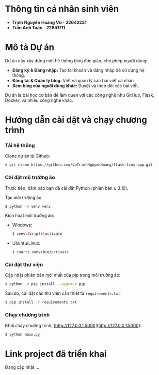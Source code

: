 # Thông tin cá nhân sinh viên

- **Trịnh Nguyễn Hoàng Vũ - 22642231**
- **Trần Anh Tuấn - 22651711**

# Mô tả Dự án

Dự án này xây dựng một hệ thống blog đơn giản, cho phép người dùng:
- **Đăng ký & Đăng nhập:** Tạo tài khoản và đăng nhập để sử dụng hệ thống.
- **Đăng tải & Quản lý blog:** Viết và quản lý các bài viết cá nhân.
- **Xem blog của người dùng khác:** Duyệt và theo dõi các bài viết.

Dự án là bài học cơ bản để làm quen với các công nghệ như GitHub, Flask, Docker, và nhiều công nghệ khác.

# Hướng dẫn cài dặt và chạy chương trình

### Tải hệ thống

Clone dự án từ Github:
```bash
$ git clone https://github.com/VuTrinhNguyenHoang/flask-tiny-app.git
```

### Cài đặt mô trường ảo

Trước tiên, đảm bảo bạn đã cài đặt Python (phiên bản ≥ 3.10).

Tạo môi trường ảo:
```bash
$ python -m venv venv
```

Kích hoạt môi trường ảo:
- Windows: 
    ```bash
    $ venv\Scripts\activate
    ```

- Ubuntu/Linux:
    ```bash
    $ source venv/bin/activate
    ```

### Cài đặt thư viện

Cập nhật phiên bản mới nhất của pip trong môi trường ảo:
```bash
$ python -m pip install --upgrade pip
```

Sau đó, cài đặt các thư viện cần thiết từ `requirements.txt`:
```bash
$ pip install -r requirements.txt
```

### Chạy chương trình

Khởi chạy chương trình, [http://127.0.0.1:5000](http://127.0.0.1:5000):
```bash
$ python main.py
```

# Link project đã triển khai

Đang cập nhật ...